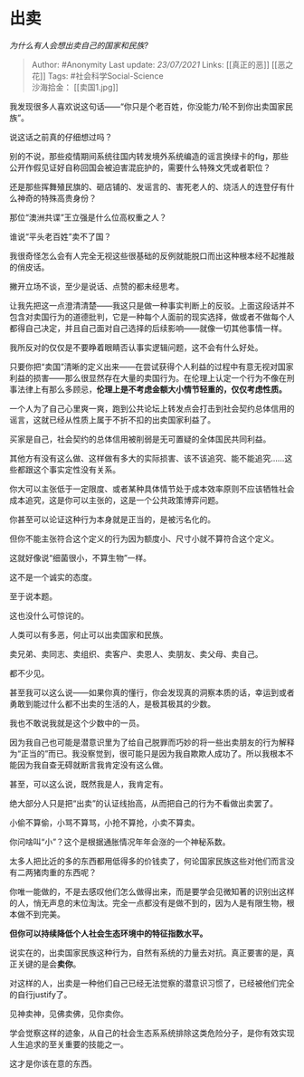# 出卖
*为什么有人会想出卖自己的国家和民族?*

> Author: #Anonymity
Last update: *23/07/2021* 
Links:  [[真正的恶]] [[恶之花]]
Tags: #社会科学Social-Science  
沙海拾金： [[卖国1.jpg]]

 
我发现很多人喜欢说这句话——“你只是个老百姓，你没能力/轮不到你出卖国家民族”。

说这话之前真的仔细想过吗？

别的不说，那些疫情期间系统往国内转发境外系统编造的谣言换绿卡的flg，那些公开作假见证好自称回国会被迫害混庇护的，需要什么特殊文凭或者职位？

还是那些挥舞殖民旗的、砸店铺的、发谣言的、害死老人的、烧活人的连登仔有什么神奇的特殊高贵身份？

那位“澳洲共谍”王立强是什么位高权重之人？

谁说“平头老百姓”卖不了国？

我很奇怪怎么会有人完全无视这些很基础的反例就能脱口而出这种根本经不起推敲的俏皮话。

撇开立场不谈，至少是说话、点赞的都未经思考。

让我先把这一点澄清清楚——我这只是做一种事实判断上的反驳。上面这段话并不包含对卖国行为的道德批判，它是一种每个人面前的现实选择，做或者不做每个人都得自己决定，并且自己面对自己选择的后续影响——就像一切其他事情一样。

我所反对的仅仅是不要睁着眼睛否认事实逻辑问题，这不会有什么好处。

只要你把“卖国”清晰的定义出来——在尝试获得个人利益的过程中有意无视对国家利益的损害——那么很显然存在大量的卖国行为。在伦理上认定一个行为不像在刑事法律上有那么多顾忌，**伦理上是不考虑金额大小情节轻重的，仅仅考虑性质。**

一个人为了自己心里爽一爽，跑到公共论坛上转发点会打击到社会契约总体信用的谣言，这就已经从性质上属于不折不扣的出卖国家利益了。

买家是自己，社会契约的总体信用被削弱是无可置疑的全体国民共同利益。

其他方有没有这么做、这样做有多大的实际损害、该不该追究、能不能追究……这些都跟这个事实定性没有关系。

你大可以主张低于一定限度、或者某种具体情节处于成本效率原则不应该牺牲社会成本追究，这是你可以主张的，这是一个公共政策博弈问题。

你甚至可以论证这种行为本身就是正当的，是被污名化的。

但你不能主张符合这个定义的行为因为额度小、尺寸小就不算符合这个定义。

这就好像说“细菌很小，不算生物”一样。

这不是一个诚实的态度。

至于说本题。

这也没什么可惊诧的。

人类可以有多恶，何止可以出卖国家和民族。

卖兄弟、卖同志、卖组织、卖客户、卖恩人、卖朋友、卖父母、卖自己。

都不少见。

甚至我可以这么说——如果你真的懂行，你会发现真的洞察本质的话，幸运到或者勇敢到能过什么都不出卖的生活的人，是极其极其的少数。

我也不敢说我就是这个少数中的一员。

因为我自己也可能是潜意识里为了给自己脱罪而巧妙的将一些出卖朋友的行为解释为“正当的”而已。我没察觉到，很可能只是因为我自欺欺人成功了。所以我根本不能因为我自查无碍就断言我肯定没有这么做。

甚至，可以这么说，既然我是人，我肯定有。

绝大部分人只是把“出卖”的认证线抬高，从而把自己的行为不看做出卖罢了。

小偷不算偷，小骂不算骂，小抢不算抢，小卖不算卖。

你问啥叫“小”？这个是根据通胀情况年年会涨的一个神秘系数。

太多人把比近的多的东西都用低得多的价钱卖了，何论国家民族这些对他们而言没有二两猪肉重的东西呢？

你唯一能做的，不是去感叹他们怎么做得出来，而是要学会见微知著的识别出这样的人，悄无声息的末位淘汰。完全一点都没有是做不到的，因为人是有限生物，根本做不到完美。

**但你可以持续降低个人社会生态环境中的特征指数水平。**

说实在的，出卖国家民族这种行为，自然有系统的力量去对抗。真正要害的是，真正关键的是会**卖你**。

对这样的人，出卖是一种他们自己已经无法觉察的潜意识习惯了，已经被他们完全的自行justify了。

见神卖神，见佛卖佛，见你卖你。

学会觉察这样的迹象，从自己的社会生态系系统排除这类危险分子，是你有效实现人生追求的至关重要的技能之一。

这才是你该在意的东西。



